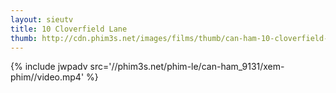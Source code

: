```yaml
---
layout: sieutv
title: 10 Cloverfield Lane
thumb: http://cdn.phim3s.net/images/films/thumb/can-ham-10-cloverfield-lane-2016.jpg
---
```

{% include jwpadv src='//phim3s.net/phim-le/can-ham_9131/xem-phim//video.mp4' %}